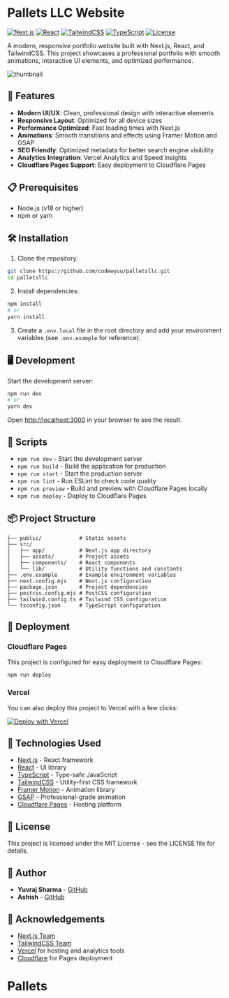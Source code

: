 # Pallets LLC Website

[![Next.js](https://img.shields.io/badge/Next.js-14.2.15-black)](https://nextjs.org/)
[![React](https://img.shields.io/badge/React-18-blue)](https://reactjs.org/)
[![TailwindCSS](https://img.shields.io/badge/TailwindCSS-3.4.1-38B2AC)](https://tailwindcss.com/)
[![TypeScript](https://img.shields.io/badge/TypeScript-5-3178C6)](https://www.typescriptlang.org/)
[![License](https://img.shields.io/badge/License-MIT-green)](LICENSE)

A modern, responsive portfolio website built with Next.js, React, and TailwindCSS. This project showcases a professional portfolio with smooth animations, interactive UI elements, and optimized performance.

![thumbnail](https://github.com/user-attachments/assets/27b6a395-8b09-4af6-96b2-7d65ca399ef6)


## 🚀 Features

- **Modern UI/UX**: Clean, professional design with interactive elements
- **Responsive Layout**: Optimized for all device sizes
- **Performance Optimized**: Fast loading times with Next.js
- **Animations**: Smooth transitions and effects using Framer Motion and GSAP
- **SEO Friendly**: Optimized metadata for better search engine visibility
- **Analytics Integration**: Vercel Analytics and Speed Insights
- **Cloudflare Pages Support**: Easy deployment to Cloudflare Pages

## 📋 Prerequisites

- Node.js (v18 or higher)
- npm or yarn

## 🛠️ Installation

1. Clone the repository:

```bash
git clone https://github.com/codewyuu/palletsllc.git
cd palletsllc
```

2. Install dependencies:

```bash
npm install
# or
yarn install
```

3. Create a `.env.local` file in the root directory and add your environment variables (see `.env.example` for reference).

## 🖥️ Development

Start the development server:

```bash
npm run dev
# or
yarn dev
```

Open [http://localhost:3000](http://localhost:3000) in your browser to see the result.

## 🔧 Scripts

- `npm run dev` - Start the development server
- `npm run build` - Build the application for production
- `npm run start` - Start the production server
- `npm run lint` - Run ESLint to check code quality
- `npm run preview` - Build and preview with Cloudflare Pages locally
- `npm run deploy` - Deploy to Cloudflare Pages

## 📦 Project Structure

```
├── public/            # Static assets
├── src/
│   ├── app/           # Next.js app directory
│   ├── assets/        # Project assets
│   ├── components/    # React components
│   └── lib/           # Utility functions and constants
├── .env.example       # Example environment variables
├── next.config.mjs    # Next.js configuration
├── package.json       # Project dependencies
├── postcss.config.mjs # PostCSS configuration
├── tailwind.config.ts # Tailwind CSS configuration
└── tsconfig.json      # TypeScript configuration
```

## 🚢 Deployment

### Cloudflare Pages

This project is configured for easy deployment to Cloudflare Pages:

```bash
npm run deploy
```

### Vercel

You can also deploy this project to Vercel with a few clicks:

[![Deploy with Vercel](https://vercel.com/button)](https://vercel.com/new/clone?repository-url=https%3A%2F%2Fgithub.com%2Fcodewyuu%2Fpalletsllc)

## 🧰 Technologies Used

- [Next.js](https://nextjs.org/) - React framework
- [React](https://reactjs.org/) - UI library
- [TypeScript](https://www.typescriptlang.org/) - Type-safe JavaScript
- [TailwindCSS](https://tailwindcss.com/) - Utility-first CSS framework
- [Framer Motion](https://www.framer.com/motion/) - Animation library
- [GSAP](https://greensock.com/gsap/) - Professional-grade animation
- [Cloudflare Pages](https://pages.cloudflare.com/) - Hosting platform

## 📄 License

This project is licensed under the MIT License - see the LICENSE file for details.

## 👤 Author

- **Yuvraj Sharma** - [GitHub](https://github.com/codewyuu)
-  **Ashish** - [GitHub](https://github.com/codewyuu)

## 🙏 Acknowledgements

- [Next.js Team](https://nextjs.org/)
- [TailwindCSS Team](https://tailwindcss.com/)
- [Vercel](https://vercel.com/) for hosting and analytics tools
- [Cloudflare](https://www.cloudflare.com/) for Pages deployment
# Pallets

